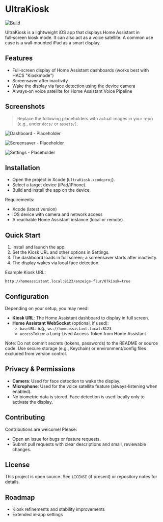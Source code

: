 # UltraKiosk

[![Build](https://github.com/mirkosertic/UltraKiosk/actions/workflows/build.yaml/badge.svg)](https://github.com/mirkosertic/UltraKiosk/actions/workflows/build.yaml)

UltraKiosk is a lightweight iOS app that displays Home Assistant in full‑screen kiosk mode. It can also act as a voice satellite. A common use case is a wall‑mounted iPad as a smart display.

## Features
- Full‑screen display of Home Assistant dashboards (works best with HACS "Kioskmode")
- Screensaver after inactivity
- Wake the display via face detection using the device camera
- Always‑on voice satellite for Home Assistant Voice Pipeline

## Screenshots
> Replace the following placeholders with actual images in your repo (e.g., under `docs/` or `assets/`).

![Dashboard - Placeholder](https://via.placeholder.com/1200x800?text=Dashboard+Screenshot)

![Screensaver - Placeholder](https://via.placeholder.com/1200x800?text=Screensaver+Screenshot)

![Settings - Placeholder](https://via.placeholder.com/1200x800?text=Settings+Screenshot)

## Installation
- Open the project in Xcode (`UltraKiosk.xcodeproj`).
- Select a target device (iPad/iPhone).
- Build and install the app on the device.

Requirements:
- Xcode (latest version)
- iOS device with camera and network access
- A reachable Home Assistant instance (local or remote)

## Quick Start
1. Install and launch the app.
2. Set the Kiosk URL and other options in Settings.
3. The dashboard loads in full screen; a screensaver starts after inactivity.
4. The display wakes via local face detection.

Example Kiosk URL:
```
http://homeassistant.local:8123/anzeige-flur/0?kiosk=true
```

## Configuration
Depending on your setup, you may need:

- **Kiosk URL**: The Home Assistant dashboard to display in full screen.
- **Home Assistant WebSocket** (optional, if used):
  - `baseURL`: e.g., `ws://homeassistant.local:8123`
  - `accessToken`: a Long‑Lived Access Token from Home Assistant

Note: Do not commit secrets (tokens, passwords) to the README or source code. Use secure storage (e.g., Keychain) or environment/config files excluded from version control.

## Privacy & Permissions
- **Camera**: Used for face detection to wake the display.
- **Microphone**: Used for the voice satellite feature (always‑listening when enabled).
- No biometric data is stored. Face detection is used locally only to activate the display.

## Contributing
Contributions are welcome! Please:
- Open an issue for bugs or feature requests.
- Submit pull requests with clear descriptions and small, reviewable changes.

## License
This project is open source. See `LICENSE` (if present) or repository notes for details.

## Roadmap
- Kiosk refinements and stability improvements
- Extended in‑app settings
 